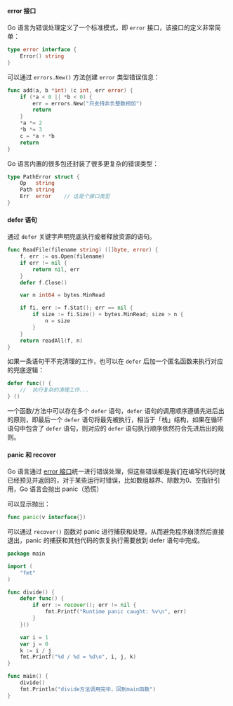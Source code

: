 #### error 接口

Go 语言为错误处理定义了一个标准模式，即 `error` 接口，该接口的定义非常简单：

```go
type error interface { 
    Error() string 
}
```

可以通过 `errors.New()` 方法创建 `error` 类型错误信息：

```go
func add(a, b *int) (c int, err error) {
    if (*a < 0 || *b < 0) {
        err = errors.New("只支持非负整数相加")
        return
    }
    *a *= 2
    *b *= 3
    c = *a + *b
    return
}
```

Go 语言内置的很多包还封装了很多更复杂的错误类型：

```go
type PathError struct {
    Op   string
    Path string
    Err  error    // 这是个接口类型
}
```

#### defer 语句

通过 `defer` 关键字声明兜底执行或者释放资源的语句。

```go
func ReadFile(filename string) ([]byte, error) {
    f, err := os.Open(filename)
    if err != nil {
        return nil, err
    }
    defer f.Close()

    var n int64 = bytes.MinRead

    if fi, err := f.Stat(); err == nil {
        if size := fi.Size() + bytes.MinRead; size > n {
            n = size
        }
    }
    return readAll(f, n)
}
```

如果一条语句干不完清理的工作，也可以在 `defer` 后加一个匿名函数来执行对应的兜底逻辑：

```go
defer func() { 
    //  执行复杂的清理工作... 
} ()
```

一个函数/方法中可以存在多个 `defer` 语句，`defer` 语句的调用顺序遵循先进后出的原则，即最后一个 `defer` 语句将最先被执行，相当于「栈」结构，如果在循环语句中包含了 `defer` 语句，则对应的 `defer` 语句执行顺序依然符合先进后出的规则。

#### panic 和 recover

 Go 语言通过 [error 接口](https://xueyuanjun.com/post/19871.html)统一进行错误处理，但这些错误都是我们在编写代码时就已经预见并返回的，对于某些运行时错误，比如数组越界、除数为0、空指针引用，Go 语言会抛出 panic（恐慌）

可以显示抛出：

```go
func panic(v interface{})
```

可以通过 `recover()` 函数对 panic 进行捕获和处理，从而避免程序崩溃然后直接退出，panic 的捕获和其他代码的恢复执行需要放到 defer 语句中完成。

```go
package main

import (
    "fmt"
)

func divide() {
    defer func() {
        if err := recover(); err != nil {
            fmt.Printf("Runtime panic caught: %v\n", err)
        }
    }()

    var i = 1
    var j = 0
    k := i / j
    fmt.Printf("%d / %d = %d\n", i, j, k)
}

func main() {
    divide()
    fmt.Println("divide方法调用完毕，回到main函数")
}
```

